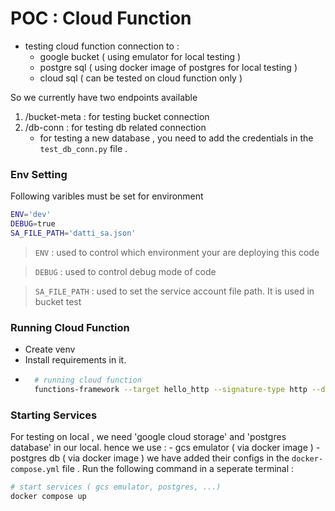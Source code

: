 # POC : Cloud Function 

- testing cloud function connection to :
    - google bucket ( using emulator for local testing )
    - postgre sql ( using docker image of postgres for local testing )
    - cloud sql ( can be tested on cloud function only )

So we currently have two endpoints available 
1. /bucket-meta : for testing bucket connection
2. /db-conn : for testing db related connection
    - for testing a new database , you need to add the credentials in the `test_db_conn.py` file .


### Env Setting
Following varibles must be set for environment
```sh
ENV='dev'
DEBUG=true
SA_FILE_PATH='datti_sa.json'
```

> `ENV` : used to control which environment your are deploying this code

> `DEBUG` : used to control debug mode of code

> `SA_FILE_PATH` : used to set the service account file path. It is used in bucket test


### Running Cloud Function

- Create venv
- Install requirements in it.
- ```sh
    # running cloud function
    functions-framework --target hello_http --signature-type http --debug --port 8080
    ```

### Starting Services 
For testing on local , we need 'google cloud storage' and 'postgres database' in our local.
hence we use :
    - gcs emulator ( via docker image )
    - postgres db ( via docker image )
we have added their configs in the `docker-compose.yml` file .
Run the following command in a seperate terminal :
```sh
# start services ( gcs emulator, postgres, ...)
docker compose up
```

<!-- PERSONAL NOTES -->
<!-- # sample service accounts will be found in your personal GDrive -->